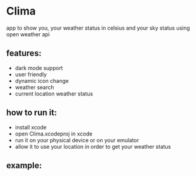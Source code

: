 #  Clima

app to show you, your weather status in celsius and your sky status using open weather api

## features:
* dark mode support
* user friendly
* dynamic icon change
* weather search
* current location weather status

## how to run it:
* install xcode
* open Clima.xcodeproj in xcode
* run it on your physical device or on your emulator
* allow it to use your location in order to get your weather status

## example:

